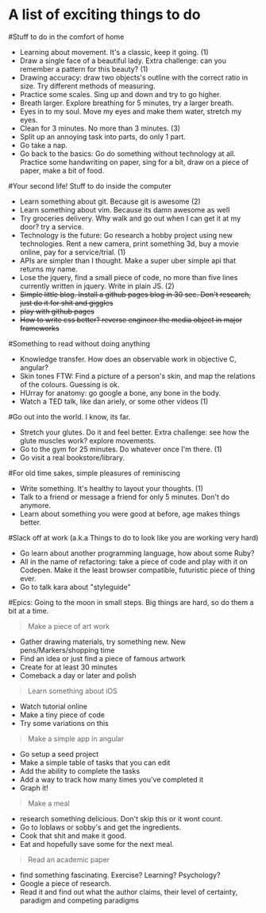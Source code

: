 # A list of exciting things to do

#Stuff to do in the comfort of home
- Learning about movement. It's a classic, keep it going. (1)
- Draw a single face of a beautiful lady. Extra challenge: can you remember a pattern for this beauty? (1)
- Drawing accuracy: draw two objects's outline with the correct ratio in size. Try different methods of measuring.
- Practice some scales. Sing up and down and try to go higher.
- Breath larger. Explore breathing for 5 minutes, try a larger breath.
- Eyes in to my soul. Move my eyes and make them water, stretch my eyes.
- Clean for 3 minutes. No more than 3 minutes. (3)
- Split up an annoying task into parts, do only 1 part. 
- Go take a nap.
- Go back to the basics: Go do something without technology at all. Practice some handwriting on paper, sing for a bit, draw on a piece of paper, make a bit of food.

#Your second life! Stuff to do inside the computer
- Learn something about git. Because git is awesome (2)
- Learn something about vim. Because its damn awesome as well
- Try groceries delivery. Why walk and go out when I can get it at my door? try a service.
- Technology is the future: Go research a hobby project using new technologies. Rent a new camera, print something 3d, buy a movie online, pay for a service/trial. (1)
- APIs are simpler than I thought. Make a super uber simple api that returns my name.
- Lose the jquery, find a small piece of code, no more than five lines currently written in jquery. Write in plain JS. (2)
- ~~Simple little blog. Install a github pages blog in 30 sec. Don't research, just do it for shit and giggles~~
- ~~play with github pages~~
- ~~How to write css better? reverse engineer the media object in major frameworks~~

#Something to read without doing anything
- Knowledge transfer. How does an observable work in objective C, angular? 
- Skin tones FTW: Find a picture of a person's skin, and map the relations of the colours. Guessing is ok.
- HUrray for anatomy: go google a bone, any bone in the body.
- Watch a TED talk, like dan ariely, or some other videos (1)

#Go out into the world. I know, its far.
- Stretch your glutes. Do it and feel better. Extra challenge: see how the glute muscles work? explore movements.
- Go to the gym for 25 minutes. Do whatever once I'm there. (1)
- Go visit a real bookstore/library.

#For old time sakes, simple pleasures of reminiscing 
- Write something. It's healthy to layout your thoughts. (1)
- Talk to a friend or message a friend for only 5 minutes. Don't do anymore.
- Learn about something you were good at before, age makes things better.

#Slack off at work (a.k.a Things to do to look like you are working very hard)
- Go learn about another programming language, how about some Ruby?
- All in the name of refactoring: take a piece of code and play with it on Codepen. 
  Make it the least browser compatible, futuristic piece of thing ever. 
- Go to talk kara about "styleguide"

#Epics: Going to the moon in small steps. Big things are hard, so do them a bit at a time.
> Make a piece of art work
- Gather drawing materials, try something new. New pens/Markers/shopping time
- Find an idea or just find a piece of famous artwork
- Create for at least 30 minutes
- Comeback a day or later and polish

> Learn something about iOS
- Watch tutorial online
- Make a tiny piece of code
- Try some variations on this

> Make a simple app in angular
- Go setup a seed project
- Make a simple table of tasks that you can edit
- Add the ability to complete the tasks
- Add a way to track how many times you've completed it
- Graph it!

> Make a meal
- research something delicious. Don't skip this or it wont count.
- Go to loblaws or sobby's and get the ingredients.
- Cook that shit and make it good.
- Eat and hopefully save some for the next meal.

> Read an academic paper
- find something fascinating. Exercise? Learning? Psychology?
- Google a piece of research.
- Read it and find out what the author claims, their level of certainty, paradigm and competing paradigms



 
